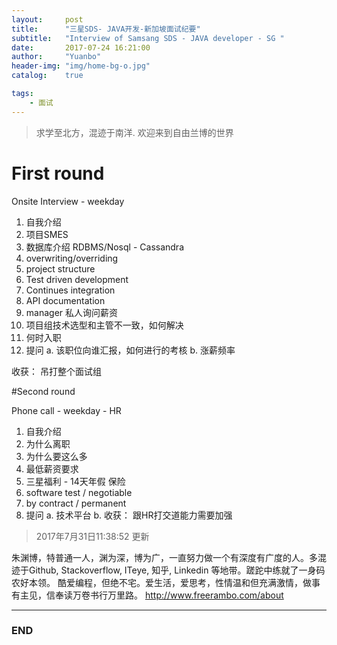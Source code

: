 ```yaml
---
layout:     post
title:      "三星SDS- JAVA开发-新加坡面试纪要"
subtitle:   "Interview of Samsang SDS - JAVA developer - SG "
date:       2017-07-24 16:21:00
author:     "Yuanbo"
header-img: "img/home-bg-o.jpg"
catalog:    true

tags:
    - 面试
---
```


> 求学至北方，混迹于南洋. 欢迎来到自由兰博的世界
# First round

Onsite Interview - weekday 

1. 自我介绍
2. 项目SMES
3. 数据库介绍 RDBMS/Nosql - Cassandra  
4. overwriting/overriding
5. project structure
6. Test driven development
7. Continues integration
8. API documentation
9. manager 私人询问薪资
10. 项目组技术选型和主管不一致，如何解决
11. 何时入职
12. 提问 
    a. 该职位向谁汇报，如何进行的考核
    b. 涨薪频率

收获： 吊打整个面试组 

#Second round

Phone call - weekday - HR

1. 自我介绍 
2. 为什么离职
3. 为什么要这么多
4. 最低薪资要求
5. 三星福利 - 14天年假 保险
6. software test / negotiable
7. by contract / permanent
8. 提问 
    a. 技术平台
    b. 
收获： 跟HR打交道能力需要加强

> 2017年7月31日11:38:52 更新

朱渊博，特普通一人，渊为深，博为广，一直努力做一个有深度有广度的人。多混迹于Github, Stackoverflow, ITeye, 知乎, Linkedin 等地带。蹉跎中练就了一身码农好本领。 酷爱编程，但绝不宅。爱生活，爱思考，性情温和但充满激情，做事有主见，信奉读万卷书行万里路。
<http://www.freerambo.com/about>

---

### END

